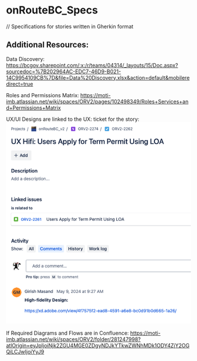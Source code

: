 # onRouteBC_Specs
// Specifications for stories written in Gherkin format

## Additional Resources:

Data Discovery: https://bcgov.sharepoint.com/:x:/r/teams/04314/_layouts/15/Doc.aspx?sourcedoc=%7B202964AC-EDC7-46D9-B021-14C9954109CB%7D&file=Data%20Discovery.xlsx&action=default&mobileredirect=true

Roles and Permissions Matrix: https://moti-imb.atlassian.net/wiki/spaces/ORV2/pages/102498349/Roles+Services+and+Permissions+Matrix

UX/UI Designs are linked to the UX: ticket for the story:![alt text](image.png)

If Required Diagrams and Flows are in Confluence: https://moti-imb.atlassian.net/wiki/spaces/ORV2/folder/281247998?atlOrigin=eyJpIjoiNjk2ZGU4MGE0ZDgyNDJkYTkwZWNhMDk1ODY4ZjY2OGQiLCJwIjoiYyJ9
